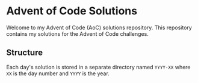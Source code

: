 # Advent of Code Solutions

Welcome to my Advent of Code (AoC) solutions repository. This repository contains my solutions for the Advent of Code challenges.

## Structure

Each day's solution is stored in a separate directory named `YYYY-XX` where `XX` is the day number and `YYYY` is the year.
